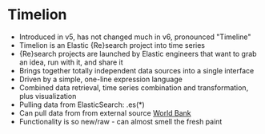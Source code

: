 # Timelion #

* Introduced in v5, has not changed much in v6, pronounced "Timeline"
* Timelion is an Elastic {Re}search project into time series
* {Re}search projects are launched by Elastic engineers that want to grab an idea, run with it, and share it
* Brings together totally independent data sources into a single interface
* Driven by a simple, one-line expression language 
* Combined data retrieval, time series combination and transformation, plus visualization
* Pulling data from ElasticSearch: .es(*)
* Can pull data from from external source <a href="https://datahelpdesk.worldbank.org/knowledgebase/articles/898590-api-country-queries" target="_blank">World Bank</a>
* Functionality is so new/raw - can almost smell the fresh paint